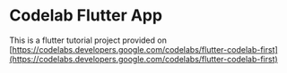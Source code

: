 # Codelab Flutter App

This is a flutter tutorial project provided on [https://codelabs.developers.google.com/codelabs/flutter-codelab-first](https://codelabs.developers.google.com/codelabs/flutter-codelab-first)
